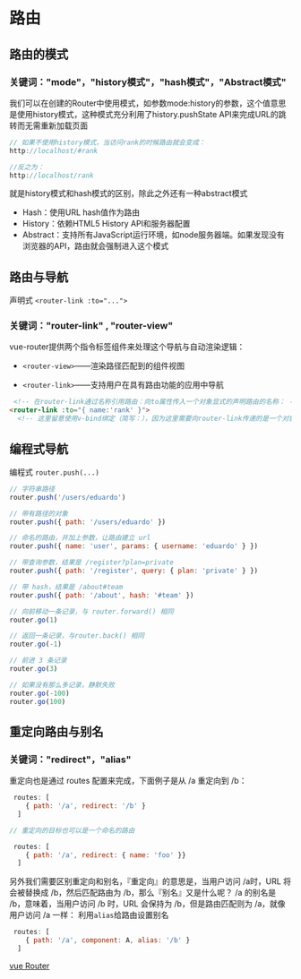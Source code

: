 # 路由

## 路由的模式

### 关键词："mode"，"history模式"，"hash模式"，"Abstract模式"

我们可以在创建的Router中使用模式，如参数mode:history的参数，这个值意思是使用history模式，这种模式充分利用了history.pushState API来完成URL的跳转而无需重新加载页面

```js
// 如果不使用history模式，当访问rank的时候路由就会变成：
http://localhost/#rank

//反之为：
http://localhost/rank
```

就是history模式和hash模式的区别，除此之外还有一种abstract模式

- Hash：使用URL hash值作为路由
- History：依赖HTML5 History API和服务器配置
- Abstract：支持所有JavaScript运行环境，如node服务器端。如果发现没有浏览器的API，路由就会强制进入这个模式

## 路由与导航

声明式 `<router-link :to="...">`

### 关键词："router-link" , "router-view"

vue-router提供两个指令标签组件来处理这个导航与自动渲染逻辑：

- `<router-view>`——渲染路径匹配到的组件视图

- `<router-link>`——支持用户在具有路由功能的应用中导航

``` html
 <!-- 在router-link通过名称引用路由：向to属性传入一个对象显式的声明路由的名称： -->
<router-link :to="{ name:'rank' }">
  <!-- 这里留意使用v-bind绑定（简写：），因为这里需要向router-link传递的是一个对象{ name:'rank' }而不是一个字符串 -->
```

## 编程式导航

编程式 `router.push(...)`

```js
// 字符串路径
router.push('/users/eduardo')

// 带有路径的对象
router.push({ path: '/users/eduardo' })

// 命名的路由，并加上参数，让路由建立 url
router.push({ name: 'user', params: { username: 'eduardo' } })

// 带查询参数，结果是 /register?plan=private
router.push({ path: '/register', query: { plan: 'private' } })

// 带 hash，结果是 /about#team
router.push({ path: '/about', hash: '#team' })

// 向前移动一条记录，与 router.forward() 相同
router.go(1)

// 返回一条记录，与router.back() 相同
router.go(-1)

// 前进 3 条记录
router.go(3)

// 如果没有那么多记录，静默失败
router.go(-100)
router.go(100)
```

## 重定向路由与别名

### 关键词："redirect"，"alias"

重定向也是通过 routes 配置来完成，下面例子是从 /a 重定向到 /b：

```js
 routes: [
    { path: '/a', redirect: '/b' }
  ]

// 重定向的目标也可以是一个命名的路由

 routes: [
    { path: '/a', redirect: { name: 'foo' }}
  ]
```

另外我们需要区别重定向和别名，『重定向』的意思是，当用户访问 /a时，URL 将会被替换成 /b，然后匹配路由为 /b，那么『别名』又是什么呢？
/a 的别名是 /b，意味着，当用户访问 /b 时，URL 会保持为 /b，但是路由匹配则为 /a，就像用户访问 /a 一样：
利用`alias`给路由设置别名

```js
 routes: [
    { path: '/a', component: A, alias: '/b' }
  ]
```

[vue Router](https://router.vuejs.org/zh/introduction.html)